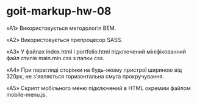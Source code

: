 # goit-markup-hw-08
 
«A1» Використовується методологія BEM.

«A2» Використовується препроцесор SASS.

«A3» У файлах index.html і portfolio.html підключений мініфікованний файл стилів main.min.css з папки css.

«A4» При перегляді сторінки на будь-якому пристрої шириною від 320px, не з'являється горизонтальна смуга прокручування.

«A5» Скрипт мобільного меню підключений в HTML окремим файлом mobile-menu.js.